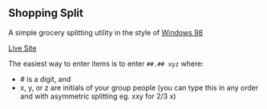 ## Shopping Split
A simple grocery splitting utility in the style of [Windows 98](https://github.com/jdan/98.css)

[Live Site](https://bogger12.github.io/shoppingsplit/)

The easiest way to enter items is to enter `##.## xyz` where:
* \# is a digit, and
* x, y, or z are initials of your group people (you can type this in any order and with asymmetric splitting eg. xxy for 2/3 x)

